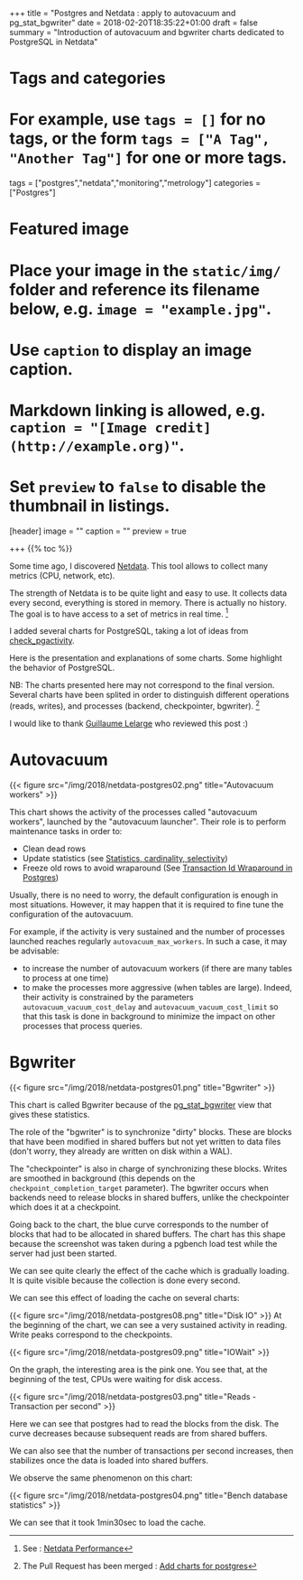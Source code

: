 +++
title = "Postgres and Netdata : apply to autovacuum and pg_stat_bgwriter"
date = 2018-02-20T18:35:22+01:00
draft = false
summary = "Introduction of autovacuum and bgwriter charts dedicated to PostgreSQL in Netdata"


# Tags and categories
# For example, use `tags = []` for no tags, or the form `tags = ["A Tag", "Another Tag"]` for one or more tags.
tags = ["postgres","netdata","monitoring","metrology"]
categories = ["Postgres"]

# Featured image
# Place your image in the `static/img/` folder and reference its filename below, e.g. `image = "example.jpg"`.
# Use `caption` to display an image caption.
#   Markdown linking is allowed, e.g. `caption = "[Image credit](http://example.org)"`.
# Set `preview` to `false` to disable the thumbnail in listings.
[header]
image = ""
caption = ""
preview = true

+++
{{% toc %}}

Some time ago, I discovered [Netdata](https://my-netdata.io/).
This tool allows to collect many metrics (CPU, network, etc).

The strength of Netdata is to be quite light and easy to use. It collects
data every second, everything is stored in memory. There is actually no
history. The goal is to have access to a set of metrics in real time. [^1]

I added several charts for PostgreSQL, taking a lot of ideas from
[check_pgactivity](https://github.com/OPMDG/check_pgactivity).

Here is the presentation and explanations of some charts. Some
highlight the behavior of PostgreSQL.

NB: The charts presented here may not correspond to the final version.
Several charts have been splited in order to distinguish different operations
(reads, writes), and processes (backend, checkpointer, bgwriter). [^2]

I would like to thank [Guillaume Lelarge](https://twitter.com/g_lelarge) who
reviewed this post :)

# Autovacuum

{{< figure src="/img/2018/netdata-postgres02.png" title="Autovacuum workers" >}}

This chart shows the activity of the processes called "autovacuum workers",
launched by the "autovacuum launcher".  Their role is to perform maintenance
tasks in order to:

  * Clean dead rows
  * Update statistics (see [Statistics, cardinality, selectivity](https://blog.anayrat.info/en/2017/11/26/postgresql-jsonb-and-statistics/#statistics-cardinality-selectivity))
  * Freeze old rows to avoid wraparound (See [Transaction Id Wraparound in Postgres](http://malisper.me/transaction-id-wraparound-in-postgres/))

Usually, there is no need to worry, the default configuration is enough in
most situations. However, it may happen that it is required to fine tune the
configuration of the autovacuum.

For example, if the activity is very sustained and the number of processes launched
reaches regularly `autovacuum_max_workers`. In such a case, it may be advisable:


  * to increase the number of autovacuum workers (if there are many tables to
  process at one time)
  * to make the processes more aggressive (when tables are large).
  Indeed, their activity is constrained by the parameters `autovacuum_vacuum_cost_delay`
  and `autovacuum_vacuum_cost_limit` so that this task is done in background
  to minimize the impact on other processes that process queries.

# Bgwriter

{{< figure src="/img/2018/netdata-postgres01.png" title="Bgwriter" >}}

This chart is called Bgwriter because of the [pg_stat_bgwriter](https://www.postgresql.org/docs/current/static/monitoring-stats.html#PG-STAT-BGWRITER-VIEW) view that gives these statistics.

The role of the "bgwriter" is to synchronize "dirty" blocks. These are blocks that
have been modified in shared buffers but not yet written to data files
(don't worry, they already are written on disk within a WAL).

The "checkpointer" is also in charge of synchronizing these blocks. Writes
are smoothed in background (this depends on the `checkpoint_completion_target` parameter).
The bgwriter occurs when backends need to release blocks in
shared buffers, unlike the checkpointer which does it at a checkpoint.


Going back to the chart, the blue curve corresponds to the number of blocks that
had to be allocated in shared buffers. The chart has this shape because the
screenshot was taken during a pgbench load test while the server had just been
started.

We can see quite clearly the effect of the cache which is gradually loading. It is
quite visible because the collection is done every second.

We can see this effect of loading the cache on several charts:

{{< figure src="/img/2018/netdata-postgres08.png" title="Disk IO" >}}
At the beginning of the chart, we can see a very sustained activity in reading.
Write peaks correspond to the checkpoints.


{{< figure src="/img/2018/netdata-postgres09.png" title="IOWait" >}}

On the graph, the interesting area is the pink one. You see that, at the beginning
of the test, CPUs were waiting for disk access.

{{< figure src="/img/2018/netdata-postgres03.png" title="Reads - Transaction per second" >}}

Here we can see that postgres had to read the blocks from the disk. The curve
decreases because subsequent reads are from shared buffers.

We can also see that the number of transactions per second increases, then
stabilizes once the data is loaded into shared buffers.

We observe the same phenomenon on this chart:

{{< figure src="/img/2018/netdata-postgres04.png" title="Bench database statistics" >}}

We can see that it took 1min30sec to load the cache.


[^1]: See : [Netdata Performance](https://github.com/firehol/netdata/wiki/Performance)
[^2]: The Pull Request has been merged : [Add charts for postgres](https://github.com/firehol/netdata/pull/3400)
